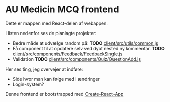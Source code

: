 # AU Medicin MCQ frontend

Dette er mappen med React-delen af webappen. 

I listen nedenfor ses de planlagte projekter:

- Bedre måde at udvælge random på: __TODO__ [client/src/utils/common.js](client/src/utils/common.js)
- Få component til at opdatere selv ved dybt nested ny kommentar. __TODO__ [client/src/components/Feedback/FeedbackSingle.js](client/src/components/Feedback/FeedbackSingle.js)
- Validation __TODO__ [client/src/components/Quiz/QuestionAdd.js](client/src/components/Quiz/QuestionAdd.js)


Her ses ting, jeg overvejer at indføre:

- Side hvor man kan følge med i ændringer
- Login-system?

Denne frontend er bootstrapped med [Create-React-App](https://github.com/facebook/create-react-app)
